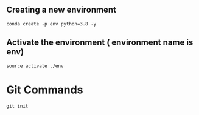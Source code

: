 ## Creating  a new environment
```
conda create -p env python=3.8 -y
```

## Activate the environment ( environment name is env)
```
source activate ./env
```

# Git Commands
```
git init
```

